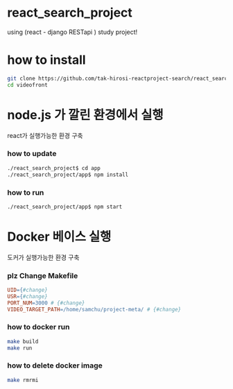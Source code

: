 # react_search_project
using (react - django RESTapi ) study project!

# how to install
```bash
git clone https://github.com/tak-hirosi-reactproject-search/react_search_project.git videofront
cd videofront
```

# node.js 가 깔린 환경에서 실행
react가 실행가능한 환경 구축

### how to update
```bash
./react_search_project$ cd app
./react_search_project/app$ npm install
```

### how to run
```bash
./react_search_project/app$ npm start
```

# Docker 베이스 실행
도커가 실행가능한 환경 구축

### plz Change Makefile
```Makefile
UID={#change}
USR={#change}
PORT_NUM=3000 # {#change}
VIDEO_TARGET_PATH=/home/samchu/project-meta/ # {#change}
```

### how to docker run
```bash
make build
make run
```

### how to delete docker image
```bash
make rmrmi
```

